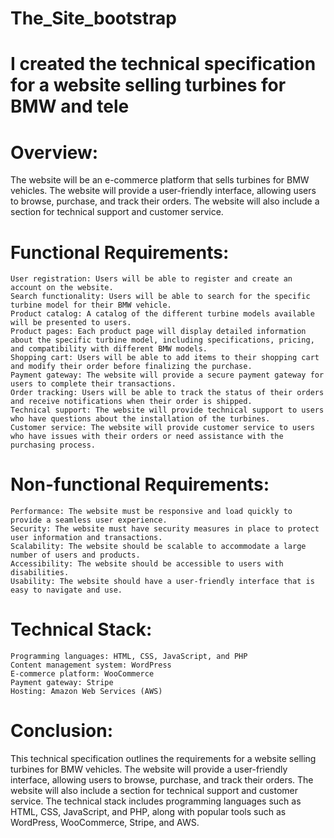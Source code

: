 # The_Site_bootstrap

# I created the technical specification for a website selling turbines for BMW and tele

# Overview:
The website will be an e-commerce platform that sells turbines for BMW vehicles. The website will provide a user-friendly interface, allowing users to browse, purchase, and track their orders. The website will also include a section for technical support and customer service.

# Functional Requirements:

    User registration: Users will be able to register and create an account on the website.
    Search functionality: Users will be able to search for the specific turbine model for their BMW vehicle.
    Product catalog: A catalog of the different turbine models available will be presented to users.
    Product pages: Each product page will display detailed information about the specific turbine model, including specifications, pricing, and compatibility with different BMW models.
    Shopping cart: Users will be able to add items to their shopping cart and modify their order before finalizing the purchase.
    Payment gateway: The website will provide a secure payment gateway for users to complete their transactions.
    Order tracking: Users will be able to track the status of their orders and receive notifications when their order is shipped.
    Technical support: The website will provide technical support to users who have questions about the installation of the turbines.
    Customer service: The website will provide customer service to users who have issues with their orders or need assistance with the purchasing process.
   
# Non-functional Requirements:

    Performance: The website must be responsive and load quickly to provide a seamless user experience.
    Security: The website must have security measures in place to protect user information and transactions.
    Scalability: The website should be scalable to accommodate a large number of users and products.
    Accessibility: The website should be accessible to users with disabilities.
    Usability: The website should have a user-friendly interface that is easy to navigate and use.

# Technical Stack:

    Programming languages: HTML, CSS, JavaScript, and PHP
    Content management system: WordPress
    E-commerce platform: WooCommerce
    Payment gateway: Stripe
    Hosting: Amazon Web Services (AWS)
    
 # Conclusion:
This technical specification outlines the requirements for a website selling turbines for BMW vehicles. The website will provide a user-friendly interface, allowing users to browse, purchase, and track their orders. The website will also include a section for technical support and customer service. The technical stack includes programming languages such as HTML, CSS, JavaScript, and PHP, along with popular tools such as WordPress, WooCommerce, Stripe, and AWS.
